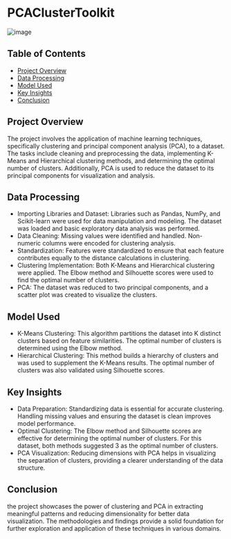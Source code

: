 # PCAClusterToolkit


![image](https://github.com/akakingsley563/PCAClusterToolkit/assets/130521961/d9df0f49-e984-4527-b496-d57302ba684e)





## Table of Contents
- [Project Overview](#project-overview)
- [Data Processing](#data-preprocessing)
- [Model Used](#model-used)
- [Key Insights](#key-insights)
- [Conclusion](#Conclusion)

## Project Overview
The project involves the application of machine learning techniques, specifically clustering and principal component analysis (PCA), to a dataset. The tasks include cleaning and preprocessing the data, implementing K-Means and Hierarchical clustering methods, and determining the optimal number of clusters. Additionally, PCA is used to reduce the dataset to its principal components for visualization and analysis.

## Data Processing
- Importing Libraries and Dataset: Libraries such as Pandas, NumPy, and Scikit-learn were used for data manipulation and modeling. The dataset was loaded and basic exploratory data analysis was performed.
- Data Cleaning: Missing values were identified and handled. Non-numeric columns were encoded for clustering analysis.
- Standardization: Features were standardized to ensure that each feature contributes equally to the distance calculations in clustering.
-  Clustering Implementation: Both K-Means and Hierarchical clustering were applied. The Elbow method and Silhouette scores were used to find the optimal number of clusters.
- PCA: The dataset was reduced to two principal components, and a scatter plot was created to visualize the clusters.


## Model Used
- K-Means Clustering: This algorithm partitions the dataset into K distinct clusters based on feature similarities. The optimal number of clusters is determined using the Elbow method.
- Hierarchical Clustering: This method builds a hierarchy of clusters and was used to supplement the K-Means results. The optimal number of clusters was also validated using Silhouette scores.

## Key Insights
- Data Preparation: Standardizing data is essential for accurate clustering. Handling missing values and ensuring the dataset is clean improves model performance.
- Optimal Clustering: The Elbow method and Silhouette scores are effective for determining the optimal number of clusters. For this dataset, both methods suggested 3 as the optimal number of clusters.
- PCA Visualization: Reducing dimensions with PCA helps in visualizing the separation of clusters, providing a clearer understanding of the data structure.

## Conclusion 
the project showcases the power of clustering and PCA in extracting meaningful patterns and reducing dimensionality for better data visualization. The methodologies and findings provide a solid foundation for further exploration and application of these techniques in various domains.
